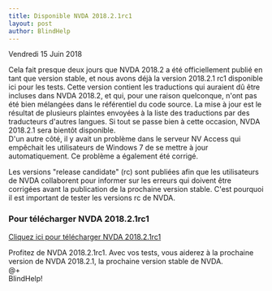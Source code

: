 ```yaml
---
title: Disponible NVDA 2018.2.1rc1
layout: post
author: BlindHelp
---
```


<footer>Vendredi 15 Juin 2018</footer>

Cela fait presque deux jours que NVDA 2018.2 a été officiellement publié en tant que version stable, et nous avons déjà la version 2018.2.1 rc1 disponible ici pour les tests. Cette version contient les traductions qui auraient dû être incluses dans NVDA 2018.2, et qui, pour une raison quelconque, n'ont pas été bien mélangées dans le référentiel du code source. La mise à jour est le résultat de plusieurs plaintes envoyées à la liste des traductions par des traducteurs d'autres langues. Si tout se passe bien à cette occasion, NVDA 2018.2.1 sera bientôt disponible.    
D'un autre côté, il y avait un problème dans le serveur NV Access qui empêchait les utilisateurs de Windows 7 de se mettre à jour automatiquement. Ce problème a également été corrigé.    

Les versions "release candidate" (rc) sont publiées afin que les utilisateurs de NVDA collaborent pour informer sur les erreurs qui doivent être corrigées avant la publication de la prochaine version stable. C'est pourquoi il est important de tester les versions rc de NVDA.    

###  Pour télécharger NVDA 2018.2.1rc1 ###

[Cliquez ici pour télécharger NVDA 2018.2.1rc1](https://www.nvaccess.org/files/nvda/releases/2018.2.1rc1/nvda_2018.2.1rc1.exe)                        

 Profitez de NVDA 2018.2.1rc1. Avec vos tests, vous aiderez à la prochaine version de NVDA 2018.2.1, la prochaine version stable de NVDA.        
@+                     
BlindHelp!                           